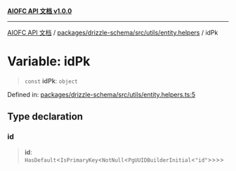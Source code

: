 [**AIOFC API 文档 v1.0.0**](../../../../../../README.md)

***

[AIOFC API 文档](../../../../../../modules.md) / [packages/drizzle-schema/src/utils/entity.helpers](../README.md) / idPk

# Variable: idPk

> `const` **idPk**: `object`

Defined in: [packages/drizzle-schema/src/utils/entity.helpers.ts:5](https://github.com/aiofc-nx/aiofc-server-20250113/blob/c42968e9d610c830827b0ce80268360670d99c8b/packages/drizzle-schema/src/utils/entity.helpers.ts#L5)

## Type declaration

### id

> **id**: `HasDefault`\<`IsPrimaryKey`\<`NotNull`\<`PgUUIDBuilderInitial`\<`"id"`\>\>\>\>
